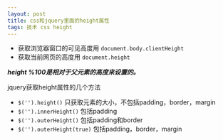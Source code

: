 ```yaml
---
layout: post
title: css和jquery里面的height属性
tags: 技术 css height
---
```

* 获取浏览器窗口的可见高度用 `document.body.clientHeight`
* 获取当前网页的高度用 `document.height`

***height %100是相对于父元素的高度来设置的。***

jquery获取height属性的几个方法

* `$('').height()` 只获取元素的大小，不包括padding，border，margin
* `$('').innerHeight()` 包括padding
* `$('').outerHeight()` 包括padding和border
* `$('').outerHeight(true)` 包括padding，border，margin
